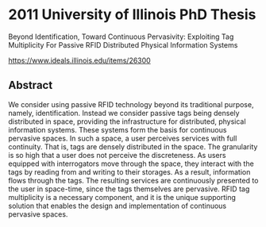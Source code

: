 # 2011 University of Illinois PhD Thesis

Beyond Identification, Toward Continuous Pervasivity: Exploiting Tag Multiplicity For Passive RFID Distributed Physical Information Systems

https://www.ideals.illinois.edu/items/26300

## Abstract

We consider using passive RFID technology beyond its traditional purpose, namely, identification. Instead we consider passive tags being densely distributed in space, providing the infrastructure for distributed, physical information systems. These systems form the basis for continuous pervasive spaces. In such a space, a user perceives services with full continuity. That is, tags are densely distributed in the space. The granularity is so high that a user does not perceive the discreteness. As users equipped with interrogators move through the space, they interact with the tags by reading from and writing to their storages. As a result, information flows through the tags. The resulting services are continuously presented to the user in space-time, since the tags themselves are pervasive. RFID tag multiplicity is a necessary component, and it is the unique supporting solution that enables the design and implementation of continuous pervasive spaces.
